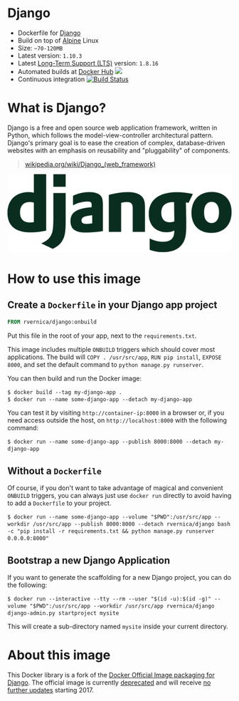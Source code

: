 # Django

* Dockerfile for [Django](https://www.djangoproject.com/)
* Build on top of [Alpine](http://alpinelinux.org/) Linux
* Size: `~70-120MB`
* Latest version: `1.10.3`
* Latest [Long-Term Support (LTS)](https://www.djangoproject.com/download/#supported-versions) version: `1.8.16`
* Automated builds at [Docker Hub](https://hub.docker.com/r/rvernica/django/) [![](https://images.microbadger.com/badges/version/rvernica/django.svg)](https://microbadger.com/images/rvernica/django)
* Continuous integration [![Build Status](https://travis-ci.org/rvernica/docker-django.svg?branch=master)](https://travis-ci.org/rvernica/docker-django)

# What is Django?

Django is a free and open source web application framework, written in Python, which follows the model-view-controller architectural pattern. Django's primary goal is to ease the creation of complex, database-driven websites with an emphasis on reusability and "pluggability" of components.

> [wikipedia.org/wiki/Django_(web_framework)](https://en.wikipedia.org/wiki/Django_%28web_framework%29)

![Django logo](logo.png)

# How to use this image

## Create a `Dockerfile` in your Django app project

```dockerfile
FROM rvernica/django:onbuild
```

Put this file in the root of your app, next to the `requirements.txt`.

This image includes multiple `ONBUILD` triggers which should cover most applications. The build will `COPY . /usr/src/app`, `RUN pip install`, `EXPOSE 8000`, and set the default command to `python manage.py runserver`.

You can then build and run the Docker image:

```console
$ docker build --tag my-django-app .
$ docker run --name some-django-app --detach my-django-app
```

You can test it by visiting `http://container-ip:8000` in a browser or, if you need access outside the host, on `http://localhost:8000` with the following command:

```console
$ docker run --name some-django-app --publish 8000:8000 --detach my-django-app
```

## Without a `Dockerfile`

Of course, if you don't want to take advantage of magical and convenient `ONBUILD` triggers, you can always just use `docker run` directly to avoid having to add a `Dockerfile` to your project.

```console
$ docker run --name some-django-app --volume "$PWD":/usr/src/app --workdir /usr/src/app --publish 8000:8000 --detach rvernica/django bash -c "pip install -r requirements.txt && python manage.py runserver 0.0.0.0:8000"
```

## Bootstrap a new Django Application

If you want to generate the scaffolding for a new Django project, you can do the following:

```console
$ docker run --interactive --tty --rm --user "$(id -u):$(id -g)" --volume "$PWD":/usr/src/app --workdir /usr/src/app rvernica/django django-admin.py startproject mysite
```

This will create a sub-directory named `mysite` inside your current directory.

# About this image

This Docker library is a fork of the [Docker Official Image packaging for Django](https://github.com/docker-library/django). The official image is currently [deprecated](https://github.com/docker-library/docs/pull/630) and will receive [no further updates](https://hub.docker.com/_/django/) starting 2017.

